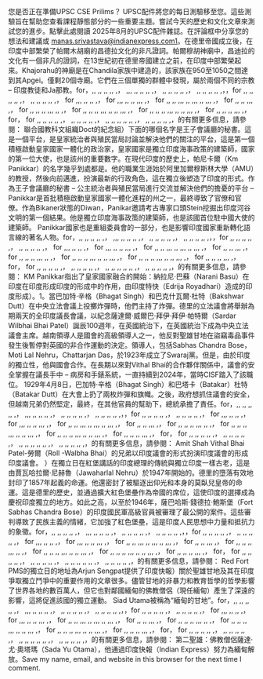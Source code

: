 您是否正在準備UPSC CSE Prilims？ UPSC配件將您的每日測驗移至您。這些測驗旨在幫助您查看課程靜態部分的一些重要主題。嘗試今天的歷史和文化文章來測試您的進步。點擊此處閱讀 2025年8月的UPSC配件雜誌。在評論框中分享您的想法和建議或 manas.srivastava@indianexpress.com1。在德里帝國成立後，在印度中部繁榮了帕爾木胡廟的昌德拉文化的非凡證詞。帕爾穆胡神廟中，昌迪拉的文化有一個非凡的證詞，在13世紀初在德里帝國建立之前，在印度中部繁榮起來。Khajorahu的神廟是在Chandila家族中建造的，該家族在950至1050之間達到其Apgei。僅剩20個寺廟。它們在三個單獨的群體中發現，屬於兩個不同的宗教 – 印度教徒和Ja那教。for，,, ,, ,, ,, ,， ,,, ,, ,, ,, ,， ,, ,, ,, ,, ,， ,, ,, ,, ,, ,，，for ,, ,, ,, ,, ,， ,, ,, ,, ,, ,， for ,,, ,, ,, ,， for ,,, ,, ,, ,,, ,， for ,, ,, ,,, ,, ,,, ,, ,,, ,， for ,, ,, ,,, ,， for ,, ,, ,, ,,, ,, ,， for ,, ,, ,, ,,, ,, ,, ,,, ,， for ,, ,, ,, ,,, ,, ,, ,,, ,， for ,, ,, ,, ,,, ,， for， for ,, ,, ,, ,, ,， ,, ,, ,, ,, ,， ,, ,, ,, ,, ,, ,， ,, ,, ,, ,, ,，的有關更多信息，請參閱： 聯合國教科文組織Doct的紀念組）下面的哪個名字是王子會議廳的秘書。這是一個平台，是皇家統治者與殖民當局討論並解決他們的關注的平台，這是第一個積極啟動皇家國家一體化的政治家，皇家國家是獨立印度海事政策的建築師，國家的第一位大使，也是該州的重要數字。在現代印度的歷史上，帕尼卡爾（Km Panikkar）的名字幾乎到處都是。他的職業生涯始於阿里加爾穆斯林大學（AMU）的教授，然後向前邁進，扮演最新的行政角色，這在獨立後塑造了印度的形式。作為王子會議廳的秘書 – 公主統治者與殖民當局進行交流並解決他們的擔憂的平台 –  Panikkar是首批積極啟動皇家國家一體化進程的州之一，最終導致了官僚和官僚。作為Bikaner狀態的Diwan，Panikar邀請考古專家口頭Stein挖掘出印度河谷文明的第一個結果。他是獨立印度海事政策的建築師，也是該國首位駐中國大使的建築師。 Panikkar國家也是重組委員會的一部分，也是影響印度國家重新轉化語言線的著名人物。for，,, ,, ,, ,, ,， ,,, ,, ,, ,, ,， ,, ,, ,, ,, ,， ,, ,, ,, ,, ,，，for ,, ,, ,, ,, ,， ,, ,, ,, ,, ,， for ,,, ,, ,, ,， for ,,, ,, ,, ,,, ,， for ,, ,, ,,, ,, ,,, ,, ,,, ,， for ,, ,, ,,, ,， for ,, ,, ,, ,,, ,, ,， for ,, ,, ,, ,,, ,, ,, ,,, ,， for ,, ,, ,, ,,, ,, ,, ,,, ,， for ,, ,, ,, ,,, ,， for， for ,, ,, ,, ,, ,， ,, ,, ,, ,, ,， ,, ,, ,, ,, ,, ,， ,, ,, ,, ,, ,，的有關更多信息，請參閱： KM Panikkar指出了皇家國家融合的開始：納拉尼·巴蘇（Narani Basu）在印度在印度形成印度的形成中的作用，由印度特快（Edrija Royadhari）造成的印度形成）。1。當巴加特·辛格（Bhagat Singh）和巴克什瓦爾·杜特（Bakshwar Dutt）在中央立法會議上投擲炸彈時，他們主持了炸彈。德里的立法議會將舉辦為期兩天的全印度議長會議，以紀念薩達爾·威爾巴·拜伊·拜伊·帕特爾（Sardar Wilbhai Bhai Patel）誕辰100週年，在英國統治下，在英國統治下成為中央立法議會主席。越南領導人是國會的高級領導人之一，他反對聖雄甘地在盜竊毒品事件發生後暫停對英國的非合作運動的決定。領導人，包括Sabhas Chandra Bose，Moti Lal Nehru，Chattarjan Das，於1923年成立了Swaraj黨。但是，由於印度的獨立性，他與國會合作。在長期以來對Vithal Bhai的合作夥伴關係中，議會的安全掌握在議長手中 – 病房和手錶系統，一直持續到2024年，當時CISF踏入了該職位。 1929年4月8日，巴加特·辛格（Bhagat Singh）和巴塔卡（Batakar）杜特（Batakar Dutt）在大會上扔了兩枚炸彈和旗幟。之後，政府想抓住議會的安全，但越南兄弟仍然堅定，最終，在其他官員的幫助下，總統承擔了責任。for，,, ,, ,, ,, ,， ,,, ,, ,, ,, ,， ,, ,, ,, ,, ,， ,, ,, ,, ,, ,，，for ,, ,, ,, ,, ,， ,, ,, ,, ,, ,， for ,,, ,, ,, ,， for ,,, ,, ,, ,,, ,， for ,, ,, ,,, ,, ,,, ,, ,,, ,， for ,, ,, ,,, ,， for ,, ,, ,, ,,, ,, ,， for ,, ,, ,, ,,, ,, ,, ,,, ,， for ,, ,, ,, ,,, ,, ,, ,,, ,， for ,, ,, ,, ,,, ,， for， for ,, ,, ,, ,, ,， ,, ,, ,, ,, ,， ,, ,, ,, ,, ,, ,， ,, ,, ,, ,, ,，的有關更多信息，請參閱： Amit Shah Vithal Bhai Patel-勞爾（Roll -Walbha Bhai）的兄弟以印度議會的形式扮演印度議會的形成印度議會。 ）在獨立日在紅堡講話的印度總理的傳統與獨立印度一樣古老，這是由賈瓦哈拉爾·尼赫魯（Jawaharlal Nehru）於1947年開始的。德里的墮落有效地封印了1857年起義的命運。他還密封了被驅逐出仰光和本身的莫臥兒皇帝的命運。這是德里的歷史，並通過擴大紅色堡壘作為帝國的席位，這使印度的選擇成為慶祝印度獨立的地方。如此之高，以至於1946年，薩巴哈斯·錢德拉·鮑斯堡（Fort Sabhas Chandra Bose）的印度國民軍高級官員被審理了最公開的案件。這些審判導致了民族主義的情緒，它加強了紅色堡壘，這是印度人民思想中力量和抵抗力的象徵。for，,, ,, ,, ,, ,， ,,, ,, ,, ,, ,， ,, ,, ,, ,, ,， ,, ,, ,, ,, ,，，for ,, ,, ,, ,, ,， ,, ,, ,, ,, ,， for ,,, ,, ,, ,， for ,,, ,, ,, ,,, ,， for ,, ,, ,,, ,, ,,, ,, ,,, ,， for ,, ,, ,,, ,， for ,, ,, ,, ,,, ,, ,， for ,, ,, ,, ,,, ,, ,, ,,, ,， for ,, ,, ,, ,,, ,, ,, ,,, ,， for ,, ,, ,, ,,, ,， for， for ,, ,, ,, ,, ,， ,, ,, ,, ,, ,， ,, ,, ,, ,, ,, ,， ,, ,, ,, ,, ,，的有關更多信息，請參閱： Red Fort PMS的獨立日的地址為Arjun Sengpat提供了印度快報）關於聖雄甘地及其在印度爭取獨立鬥爭中的重要作用的文章很多。儘管甘地的非暴力和教育哲學的哲學影響了世界各地的數百萬人，但它也對鄰國緬甸的佛教僧侶（現任緬甸）產生了深遠的影響，這將促進該國的獨立運動。 Siad Utama被稱為“緬甸的甘地”。for，,, ,, ,, ,, ,， ,,, ,, ,, ,, ,， ,, ,, ,, ,, ,， ,, ,, ,, ,, ,，，for ,, ,, ,, ,, ,， ,, ,, ,, ,, ,， for ,,, ,, ,, ,， for ,,, ,, ,, ,,, ,， for ,, ,, ,,, ,, ,,, ,, ,,, ,， for ,, ,, ,,, ,， for ,, ,, ,, ,,, ,, ,， for ,, ,, ,, ,,, ,, ,, ,,, ,， for ,, ,, ,, ,,, ,, ,, ,,, ,， for ,, ,, ,, ,,, ,， for， for ,, ,, ,, ,, ,， ,, ,, ,, ,, ,， ,, ,, ,, ,, ,, ,， ,, ,, ,, ,, ,，的有關更多信息，請參閱： 第二聖雄：佛教僧侶薩達·尤·奧塔瑪（Sada Yu Otama），他通過印度快報（Indian Express）努力為緬甸解放。Save my name, email, and website in this browser for the next time I comment.
